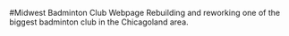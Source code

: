 #Midwest Badminton Club Webpage
Rebuilding and reworking one of the biggest badminton club in the Chicagoland area.
